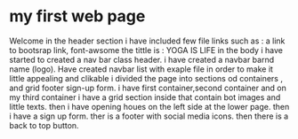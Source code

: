 # my first web page
Welcome
in the header section i have included few file links such as : a link to bootsrap link, font-awsome
the tittle is : YOGA IS LIFE
in the body i have started to created a nav bar class header.
i have created a navbar barnd name (logo).
Have created navbar list with exaple file in order to make it little appealing and clikable
i divided the page into sections od containers , and grid footer sign-up form.
i have first container,second container and on my third container i have a grid section inside that contain bot images and little texts.
then i have opening houes on the left side at the lower page.
then i have a sign up form.
ther is a footer with social media icons.
then there is a back to top button.